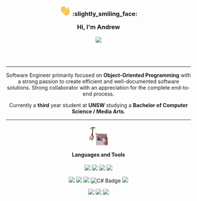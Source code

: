 </br>
</br>
</br>
<h3 align="center">
    <img style="height: 30px;", src="resources/wave.gif">
    :slightly_smiling_face:
    <p>Hi, I'm Andrew</p>
</h3>
<p align="center">
    <a href="https://www.linkedin.com/in/andrew-yan-377a5b2b9/"><img src="https://img.shields.io/badge/LinkedIn-blue?style=for-the-badge&logo=linkedin" /></a>
</p>
</br>
</br>

---

<p align="center">
    Software Engineer primarily focused on <b>Object-Oriented Programming</b> with a strong passion to create efficient and well-documented software solutions. Strong collaborator with an appreciation for the complete end-to-end process.
</p>

<p align="center">
    Currently a <b>third</b> year student at <b>UNSW</b> studying a <b>Bachelor of Computer Science / Media Arts</b>.
</p>

---

<h4 align="center">
    <img style="height: 50px;", src="resources/bonk.gif">
    <p>Languages and Tools</p>
</h4>
<p align="center" style="margin-bottom: 0">
    <img src="https://img.shields.io/badge/html5-%23E34F26.svg?style=for-the-badge&logo=html5&logoColor=white" />
    <img src="https://img.shields.io/badge/Javascript-F7DF1E?style=for-the-badge&logo=JavaScript&logoColor=black" />
    <img src="https://img.shields.io/badge/Typescript-3178C6?style=for-the-badge&logo=typeScript&logoColor=white" />
    <img src="https://img.shields.io/badge/css3-1572B6?style=for-the-badge&logo=css3&logoColor=white" />
</p>
<p align="center" style="margin-bottom: 0">
    <img src="https://img.shields.io/badge/Java-F80000?style=for-the-badge&logo=oracle&logoColor=white" />
    <img src="https://img.shields.io/badge/Apache_Maven-C71A36?style=for-the-badge&logo=apache-maven&logoColor=white" />
    <img src="https://img.shields.io/badge/python-3670A0?style=for-the-badge&logo=python&logoColor=ffdd54" />
    <img src="https://img.shields.io/badge/C%23-690081?style=for-the-badge&logo=c%23" alt="C# Badge" />
    <img src="https://img.shields.io/badge/unity-%23000000.svg?&style=for-the-badge&logo=unity&logoColor=white" />
</p>
<p align="center" style="margin-bottom: 0">
    <img src="https://img.shields.io/badge/blender-%23F5792A.svg?&style=for-the-badge&logo=blender&logoColor=white" />
    <img src="https://img.shields.io/badge/autodesk-%230696D7.svg?&style=for-the-badge&logo=autodesk&logoColor=white" />
    <img src="https://img.shields.io/badge/nuke-%23000000.svg?&style=for-the-badge&logo=nuke&logoColor=white" />
</p>
</br>
</br>
</br>
